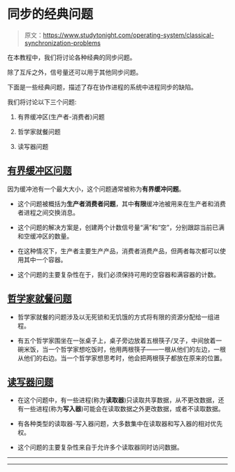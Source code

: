 # 同步的经典问题

> 原文：<https://www.studytonight.com/operating-system/classical-synchronization-problems>

在本教程中，我们将讨论各种经典的同步问题。

除了互斥之外，信号量还可以用于其他同步问题。

下面是一些经典问题，描述了存在协作进程的系统中进程同步的缺陷。

我们将讨论以下三个问题:

1.  有界缓冲区(生产者-消费者)问题

2.  哲学家就餐问题

3.  读写器问题

## [有界缓冲区问题](https://www.studytonight.com/operating-system/bounded-buffer)

因为缓冲池有一个最大大小，这个问题通常被称为**有界缓冲问题**。

*   这个问题被概括为**生产者消费者问题**，其中**有限**缓冲池被用来在生产者和消费者进程之间交换消息。

*   这个问题的解决方案是，创建两个计数信号量“满”和“空”，分别跟踪当前已满和空缓冲区的数量。

*   在这种情况下，生产者主要生产产品，消费者消费产品，但两者每次都可以使用其中一个容器。

*   这个问题的主要复杂性在于，我们必须保持可用的空容器和满容器的计数。

## [哲学家就餐问题](https://www.studytonight.com/operating-system/dining-philosophers-problem)

*   哲学家就餐的问题涉及以无死锁和无饥饿的方式将有限的资源分配给一组进程。

*   有五个哲学家围坐在一张桌子上，桌子旁边放着五根筷子/叉子，中间放着一碗米饭，当一个哲学家想吃饭时，他用两根筷子——一根从他们的左边，一根从他们的右边。当一个哲学家想思考时，他会把两根筷子都放在原来的位置。

## [读写器问题](https://www.studytonight.com/operating-system/readers-writer-problem)

*   在这个问题中，有一些进程(称为**读取器**)只读取共享数据，从不更改数据，还有一些进程(称为**写入器**)可能会在读取数据之外更改数据，或者不读取数据。

*   有各种类型的读取器-写入器问题，大多数集中在读取器和写入器的相对优先权。

*   这个问题的主要复杂性来自于允许多个读取器同时访问数据。

* * *

* * *